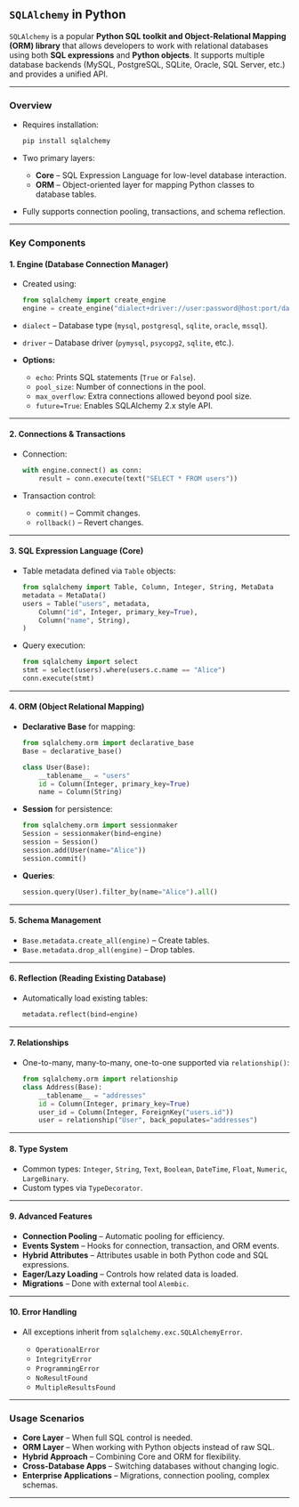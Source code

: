 ## `SQLAlchemy` in Python

`SQLAlchemy` is a popular **Python SQL toolkit and Object-Relational Mapping (ORM) library** that allows developers to work with relational databases using both **SQL expressions** and **Python objects**. It supports multiple database backends (MySQL, PostgreSQL, SQLite, Oracle, SQL Server, etc.) and provides a unified API.

---

### Overview

* Requires installation:

  ```bash
  pip install sqlalchemy
  ```
* Two primary layers:

  * **Core** – SQL Expression Language for low-level database interaction.
  * **ORM** – Object-oriented layer for mapping Python classes to database tables.
* Fully supports connection pooling, transactions, and schema reflection.

---

### Key Components

#### 1. **Engine** (Database Connection Manager)

* Created using:

  ```python
  from sqlalchemy import create_engine
  engine = create_engine("dialect+driver://user:password@host:port/database", **options)
  ```
* `dialect` – Database type (`mysql`, `postgresql`, `sqlite`, `oracle`, `mssql`).
* `driver` – Database driver (`pymysql`, `psycopg2`, `sqlite`, etc.).
* **Options:**

  * `echo`: Prints SQL statements (`True` or `False`).
  * `pool_size`: Number of connections in the pool.
  * `max_overflow`: Extra connections allowed beyond pool size.
  * `future=True`: Enables SQLAlchemy 2.x style API.

---

#### 2. **Connections & Transactions**

* Connection:

  ```python
  with engine.connect() as conn:
      result = conn.execute(text("SELECT * FROM users"))
  ```
* Transaction control:

  * `commit()` – Commit changes.
  * `rollback()` – Revert changes.

---

#### 3. **SQL Expression Language (Core)**

* Table metadata defined via `Table` objects:

  ```python
  from sqlalchemy import Table, Column, Integer, String, MetaData
  metadata = MetaData()
  users = Table("users", metadata,
      Column("id", Integer, primary_key=True),
      Column("name", String),
  )
  ```
* Query execution:

  ```python
  from sqlalchemy import select
  stmt = select(users).where(users.c.name == "Alice")
  conn.execute(stmt)
  ```

---

#### 4. **ORM (Object Relational Mapping)**

* **Declarative Base** for mapping:

  ```python
  from sqlalchemy.orm import declarative_base
  Base = declarative_base()

  class User(Base):
      __tablename__ = "users"
      id = Column(Integer, primary_key=True)
      name = Column(String)
  ```
* **Session** for persistence:

  ```python
  from sqlalchemy.orm import sessionmaker
  Session = sessionmaker(bind=engine)
  session = Session()
  session.add(User(name="Alice"))
  session.commit()
  ```
* **Queries**:

  ```python
  session.query(User).filter_by(name="Alice").all()
  ```

---

#### 5. **Schema Management**

* `Base.metadata.create_all(engine)` – Create tables.
* `Base.metadata.drop_all(engine)` – Drop tables.

---

#### 6. **Reflection (Reading Existing Database)**

* Automatically load existing tables:

  ```python
  metadata.reflect(bind=engine)
  ```

---

#### 7. **Relationships**

* One-to-many, many-to-many, one-to-one supported via `relationship()`:

  ```python
  from sqlalchemy.orm import relationship
  class Address(Base):
      __tablename__ = "addresses"
      id = Column(Integer, primary_key=True)
      user_id = Column(Integer, ForeignKey("users.id"))
      user = relationship("User", back_populates="addresses")
  ```

---

#### 8. **Type System**

* Common types: `Integer`, `String`, `Text`, `Boolean`, `DateTime`, `Float`, `Numeric`, `LargeBinary`.
* Custom types via `TypeDecorator`.

---

#### 9. **Advanced Features**

* **Connection Pooling** – Automatic pooling for efficiency.
* **Events System** – Hooks for connection, transaction, and ORM events.
* **Hybrid Attributes** – Attributes usable in both Python code and SQL expressions.
* **Eager/Lazy Loading** – Controls how related data is loaded.
* **Migrations** – Done with external tool `Alembic`.

---

#### 10. **Error Handling**

* All exceptions inherit from `sqlalchemy.exc.SQLAlchemyError`.

  * `OperationalError`
  * `IntegrityError`
  * `ProgrammingError`
  * `NoResultFound`
  * `MultipleResultsFound`

---

### Usage Scenarios

* **Core Layer** – When full SQL control is needed.
* **ORM Layer** – When working with Python objects instead of raw SQL.
* **Hybrid Approach** – Combining Core and ORM for flexibility.
* **Cross-Database Apps** – Switching databases without changing logic.
* **Enterprise Applications** – Migrations, connection pooling, complex schemas.

---
